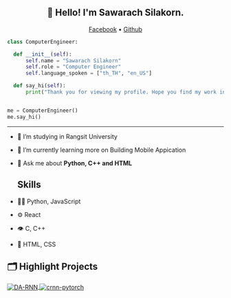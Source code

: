 <h2 align="center">👋 Hello! I'm Sawarach Silakorn.</h2>
  <p align="center">
  <a href="https://www.facebook.com/l3ook.Sawarach/">Facebook</a> •
  <a href="https://github.com/L300K">Github</a>
</p>
  
  ```python
class ComputerEngineer:

    def __init__(self):
        self.name = "Sawarach Silakorn"
        self.role = "Computer Engineer"
        self.language_spoken = ["th_TH", "en_US"]

    def say_hi(self):
        print("Thank you for viewing my profile. Hope you find my work interesting.")


me = ComputerEngineer()
me.say_hi()
```
  -------
  - 🔭 I’m studying in Rangsit University 
- 🌱 I’m currently learning more on Building Mobile Appication
- 💬 Ask me about **Python, C++ and HTML**


  ## Skills
- 👨‍💻 Python, JavaScript
- ⚙️ React
- 👁️ C, C++
- 💽 HTML, CSS


## 🗂️ Highlight Projects

<a href="https://github.com/Zhenye-Na/DA-RNN">
  <img align="center" src="https://github-readme-stats.vercel.app/api/pin/?username=L300K&repo=GPA-Calculator" alt="DA-RNN" />
</a>

<a href="https://github.com/Zhenye-Na/crnn-pytorch">
  <img align="center" src="https://github-readme-stats.vercel.app/api/pin/?username=zhenye-na&repo=crnn-pytorch&show_icons=true&line_height=27&title_color=6aa6f8&text_color=8a919a&icon_color=6aa6f8&bg_color=22272e" alt="crnn-pytorch" />
</a>
  
  
